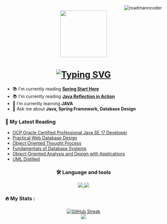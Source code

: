 <div align="right">
  <img src="https://komarev.com/ghpvc/?username=roadmanncoder&label=Profile%20views&color=0e75b6&style=flat" alt="roadmanncoder" />
</div>
<div align="center">
  <img height="150" src="https://c.tenor.com/D2H0hPltOdYAAAAd/tenor.gif"  />
</div>



<div align="center">
<h1><a href="https://git.io/typing-svg"><img src="https://readme-typing-svg.demolab.com?font=Fira+Code&size=25&pause=1000&color=F70707&random=false&width=435&lines=Wagwan+bruh+I'm+Mahmoud+Essam+" alt="Typing SVG" /></a></h1>
</div>


<ul align="left"> 
  <li>📚 I'm currently reading  <a href="https://www.manning.com/books/spring-start-here"><strong>Spring Start Here</strong></a></li>
  <li>📚 I'm currently reading  <a href="https://www.manning.com/books/java-reflection-in-action"><strong>Java Reflection in Action</strong></a></li>
  <li>
    🌱 I’m currently learning <strong>JAVA</strong>
  </li>
  <li> 
    💬 Ask me about <strong> Java, Spring Framework, Database Design</strong>
  </li>
</ul>
<h3 align="left">📕 My Latest Reading</h3>
<ul>
  <li><a href="https://www.amazon.com/Oracle-Certified-Professional-Developer-Study/dp/1119864585">OCP Oracle Certified Professional Java SE 17 Developer</li>
  <li><a href="https://https://www.amazon.com/Practical-Database-Design-Chris-Auld/dp/1590591941">Practical Web Database Design</li>
  <li><a href="https://www.amazon.com/Object-Oriented-Thought-Process-Developers-Library/dp/0321861272">Object Oriented Thought Process</a></li>
  <li><a href="https://www.amazon.com/Fundamentals-Database-Systems-Ramez-Elmasri/dp/0133970779/ref=sr_1_2?crid=SV3S1N8J7RV2&keywords=fundamentals+of+database+systems&qid=1703593049&s=books&sprefix=fundementals+of+da%2Cstripbooks-intl-ship%2C211&sr=1-2">Fundamentals of Database Systems</a></li>
  <li><a href="https://www.amazon.com/Object-Oriented-Analysis-Design-Applications-3rd/dp/020189551X/ref=sr_1_2?crid=1FVFRUW21LRGJ&keywords=object+oriented+analysis+and+design&qid=1703592912&s=books&sprefix=object+or%2Cstripbooks-intl-ship%2C273&sr=1-2">Object-Oriented Analysis and Design with Applications</a></li>
  <li><a href="https://www.amazon.com/UML-Distilled-Standard-Modeling-Language/dp/0321193687/ref=sr_1_1?crid=17HVCQPBGH8QV&keywords=uml+distilled&qid=1703752324&sprefix=uml+dis%2Caps%2C1415&sr=8-1">UML Distilled</a></li>
</ul>

<h3 align="center">🛠 Language and tools</h3>


<div align="center">
  <p align="center">
  <a href="https://skillicons.dev">
    <img src="https://skillicons.dev/icons?i=java,cpp,cs,docker,js,kotlin,linux" />
    <img src="https://skillicons.dev/icons?i=mongodb,mysql,nginx,postgres,postman,powershell,qt,redis,selenium,angular,git" />
  </a>
</p>
</div>

###

<h3 align="left">🔥   My Stats :</h3>

###

<div align="center">
  <a href="https://git.io/streak-stats"><img src="https://streak-stats.demolab.com?user=RoadmannCoder&theme=dark" alt="GitHub Streak" /></a>
  <br/>
  <img src="https://github-readme-stats.vercel.app/api/top-langs/?username=roadmanncoder&layout=compact&theme=react&border_raduis=10"/>
</div>

###

